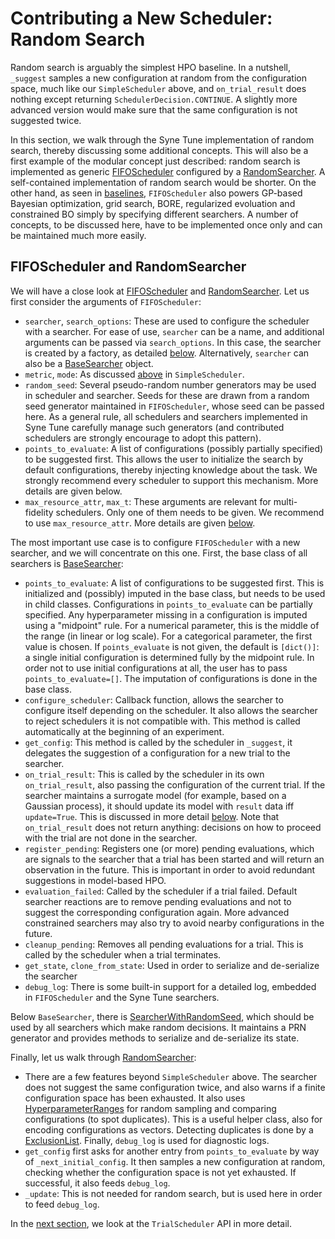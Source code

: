 # Contributing a New Scheduler: Random Search

Random search is arguably the simplest HPO baseline. In a nutshell, `_suggest`
samples a new configuration at random from the configuration space, much
like our `SimpleScheduler` above, and `on_trial_result` does nothing except
returning `SchedulerDecision.CONTINUE`. A slightly more advanced version would
make sure that the same configuration is not suggested twice.

In this section, we walk through the Syne Tune implementation of random search,
thereby discussing some additional concepts. This will also be a first example
of the modular concept just described: random search is implemented as generic
[FIFOScheduler](../../../syne_tune/optimizer/schedulers/fifo.py) configured by a
[RandomSearcher](../../../syne_tune/optimizer/schedulers/searchers/searcher.py).
A self-contained implementation of random search would be shorter. On the other
hand, as seen in [baselines](../../../syne_tune/optimizer/baselines.py),
`FIFOScheduler` also powers GP-based Bayesian optimization, grid search, BORE,
regularized evoluation and constrained BO simply by specifying different
searchers. A number of concepts, to be discussed here, have to be implemented
once only and can be maintained much more easily.


## FIFOScheduler and RandomSearcher

We will have a close look at
[FIFOScheduler](../../../syne_tune/optimizer/schedulers/fifo.py) and
[RandomSearcher](../../../syne_tune/optimizer/schedulers/searchers/searcher.py).
Let us first consider the arguments of `FIFOScheduler`:
* `searcher`, `search_options`: These are used to configure the scheduler with
  a searcher. For ease of use, `searcher` can be a name, and additional
  arguments can be passed via `search_options`. In this case, the searcher is
  created by a factory, as detailed [below](new_searcher.md). Alternatively,
  `searcher` can also be a
  [BaseSearcher](../../../syne_tune/optimizer/schedulers/searchers/searcher.py)
  object.
* `metric`, `mode`: As discussed [above](first_example.md#first-example) in
  `SimpleScheduler`.
* `random_seed`: Several pseudo-random number generators may be used in
  scheduler and searcher. Seeds for these are drawn from a random seed
  generator maintained in `FIFOScheduler`, whose seed can be passed here.
  As a general rule, all schedulers and searchers implemented in Syne Tune
  carefully manage such generators (and contributed schedulers are strongly
  encourage to adopt this pattern).
* `points_to_evaluate`: A list of configurations (possibly partially specified)
  to be suggested first. This allows the user to initialize the search by
  default configurations, thereby injecting knowledge about the task. We
  strongly recommend every scheduler to support this mechanism. More details
  are given below.
* `max_resource_attr`, `max_t`: These arguments are relevant for multi-fidelity
  schedulers. Only one of them needs to be given. We recommend to use
  `max_resource_attr`. More details are given
  [below](extend_async_hb.md#hyperbandscheduler).

The most important use case is to configure `FIFOScheduler` with a new searcher,
and we will concentrate on this one. First, the base class of all searchers is
[BaseSearcher](../../../syne_tune/optimizer/schedulers/searchers/searcher.py):
* `points_to_evaluate`: A list of configurations to be suggested first. This
  is initialized and (possibly) imputed in the base class, but needs to be used
  in child classes. Configurations in `points_to_evaluate` can be partially
  specified. Any hyperparameter missing in a configuration is imputed using a
  "midpoint" rule. For a numerical parameter, this is the middle of the
  range (in linear or log scale). For a categorical parameter, the first value
  is chosen.
  If `points_evaluate` is not given, the default is `[dict()]`: a single
  initial configuration is determined fully by the midpoint rule. In order not
  to use initial configurations at all, the user has to pass
  `points_to_evaluate=[]`. The imputation of configurations is done in the
  base class.
* `configure_scheduler`: Callback function, allows the searcher to configure
  itself depending on the scheduler. It also allows the searcher to reject
  schedulers it is not compatible with. This method is called automatically
  at the beginning of an experiment.
* `get_config`: This method is called by the scheduler in `_suggest`, it
  delegates the suggestion of a configuration for a new trial to the searcher.
* `on_trial_result`: This is called by the scheduler in its own
  `on_trial_result`, also passing the configuration of the current trial.
  If the searcher maintains a surrogate model (for example, based on a
  Gaussian process), it should update its model with `result` data iff
  `update=True`. This is discussed in more detail
  [below](extend_async_hb.md). Note that `on_trial_result` does not return
  anything: decisions on how to proceed with the trial are not done in the
  searcher.
* `register_pending`: Registers one (or more) pending evaluations, which
  are signals to the searcher that a trial has been started and will return
  an observation in the future. This is important in order to avoid redundant
  suggestions in model-based HPO.
* `evaluation_failed`: Called by the scheduler if a trial failed. Default
  searcher reactions are to remove pending evaluations and not to suggest
  the corresponding configuration again. More advanced constrained searchers
  may also try to avoid nearby configurations in the future.
* `cleanup_pending`: Removes all pending evaluations for a trial. This is
  called by the scheduler when a trial terminates.
* `get_state`, `clone_from_state`: Used in order to serialize and
  de-serialize the searcher
* `debug_log`: There is some built-in support for a detailed log, embedded in
  `FIFOScheduler` and the Syne Tune searchers.

Below `BaseSearcher`, there is
[SearcherWithRandomSeed](../../../syne_tune/optimizer/schedulers/searchers/searcher.py),
which should be used by all searchers which make random decisions. It maintains
a PRN generator and provides methods to serialize and de-serialize its state.

Finally, let us walk through
[RandomSearcher](../../../syne_tune/optimizer/schedulers/searchers/searcher.py):
* There are a few features beyond `SimpleScheduler` above. The searcher does
  not suggest the same configuration twice, and also warns if a finite
  configuration space has been exhausted. It also uses
  [HyperparameterRanges](../../../syne_tune/optimizer/schedulers/searchers/bayesopt/datatypes/hp_ranges.py)
  for random sampling and comparing configurations (to spot duplicates). This
  is a useful helper class, also for encoding configurations as vectors.
  Detecting duplicates is done by a
  [ExclusionList](../../../syne_tune.optimizer.schedulers.searchers.bayesopt.tuning_algorithms.common.py).
  Finally, `debug_log` is used for diagnostic logs.
* `get_config` first asks for another entry from `points_to_evaluate` by way
  of `_next_initial_config`. It then samples a new configuration at random,
  checking whether the configuration space is not yet exhausted. If successful,
  it also feeds `debug_log`.
* `_update`: This is not needed for random search, but is used here in order
  to feed `debug_log`.


In the [next section](trial_scheduler_api.md), we look at the `TrialScheduler`
API in more detail.
